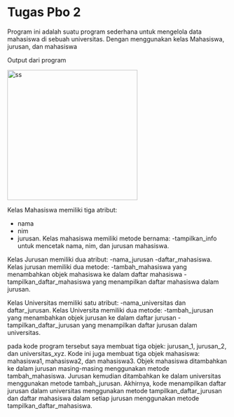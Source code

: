 # Tugas Pbo 2
Program ini adalah suatu program sederhana untuk mengelola data mahasiswa di sebuah universitas. Dengan menggunakan kelas Mahasiswa, jurusan, dan mahasiswa

Output dari program 

<img width="297" alt="ss" src="https://github.com/totoro-07/TugasPbo2/assets/95126142/c1750f03-9e9a-429f-8934-8ec4513c3e99">

Kelas Mahasiswa memiliki tiga atribut: 
  - nama
  - nim
  - jurusan. 
Kelas mahasiswa memiliki metode bernama:
  -tampilkan_info untuk mencetak nama, nim, dan jurusan mahasiswa. 

Kelas Jurusan memiliki dua atribut: 
  -nama_jurusan 
  -daftar_mahasiswa. 
Kelas jurusan memiliki dua metode: 
  -tambah_mahasiswa yang menambahkan objek mahasiswa ke dalam daftar mahasiswa 
  -tampilkan_daftar_mahasiswa yang menampilkan daftar mahasiswa dalam jurusan. 

Kelas Universitas memiliki satu atribut: 
  -nama_universitas dan daftar_jurusan. 
Kelas Universita memiliki dua metode: 
  -tambah_jurusan yang menambahkan objek jurusan ke dalam daftar jurusan 
  -tampilkan_daftar_jurusan yang menampilkan daftar jurusan dalam universitas.
  
pada kode program tersebut saya membuat tiga objek: jurusan_1, jurusan_2, dan universitas_xyz. 
Kode ini juga membuat tiga objek mahasiswa: mahasiswa1, mahasiswa2, dan mahasiswa3. Objek mahasiswa ditambahkan ke dalam jurusan masing-masing menggunakan metode tambah_mahasiswa. 
Jurusan kemudian ditambahkan ke dalam universitas menggunakan metode tambah_jurusan. Akhirnya, kode menampilkan daftar jurusan dalam universitas menggunakan metode tampilkan_daftar_jurusan dan daftar mahasiswa dalam setiap jurusan menggunakan metode tampilkan_daftar_mahasiswa.

